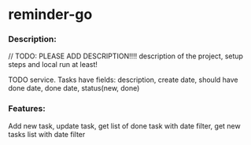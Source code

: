 # reminder-go

### Description: 
// TODO: PLEASE ADD DESCRIPTION!!!! description of the project, setup steps and local run at least!

TODO service. Tasks have fields: description, create date, should have done date, done date, status(new, done)

### Features: 
Add new task, update task, get list of done task with date filter, get new tasks list with date filter 
